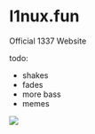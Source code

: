 # l1nux.fun
Official 1337 Website

todo: 
- shakes
- fades
- more bass
- memes
<img src="https://github.com/L1nuxDotFun/cdn/raw/master/epic.gif">

